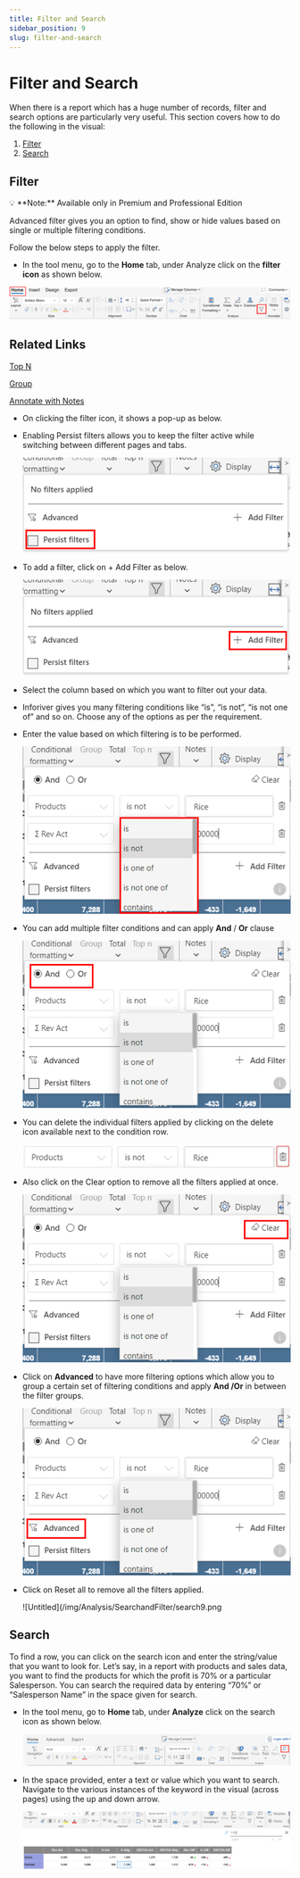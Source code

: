 ```yaml
---
title: Filter and Search
sidebar_position: 9
slug: filter-and-search
---
```


# Filter and Search

When there is a report which has a huge number of records, filter and search options are particularly very useful. This section covers how to do the following in the visual:

1. [Filter](https://www.notion.so/Filter-and-Search-7f7a694f8844455c86864594b55ef0a2)
2. [Search](https://www.notion.so/Filter-and-Search-7f7a694f8844455c86864594b55ef0a2)

## **Filter**

<aside>
💡 **Note:** Available only in Premium and Professional Edition

</aside>

Advanced filter gives you an option to find, show or hide values based on single or multiple filtering conditions.

Follow the below steps to apply the filter.

- In the tool menu, go to the **Home** tab, under Analyze click on the **filter icon** as shown below.

![Untitled](/img/Analysis/SearchandFilter/search1.png)
## Related Links

[Top N](analyze/TopN)

[Group](build/Group)

[Annotate with Notes](https://www.notion.so/Annotate-with-Notes-edc8ec91ba1c4ed79029775c470b0176)

- On clicking the filter icon, it shows a pop-up as below.
- Enabling Persist filters allows you to keep the filter active while switching between different pages and tabs.
    
    ![Untitled](/img/Analysis/SearchandFilter/search2.png)
    
- To add a filter, click on + Add Filter as below.
    
    ![Untitled](/img/Analysis/SearchandFilter/search3.png)
    
- Select the column based on which you want to filter out your data.
- Inforiver gives you many filtering conditions like “is”, “is not”, “is not one of” and so on. Choose any of the options as per the requirement.
- Enter the value based on which filtering is to be performed.
    
    ![Untitled](/img/Analysis/SearchandFilter/search4.png)
    
- You can add multiple filter conditions and can apply **And** / **Or** clause
    
    ![Untitled](/img/Analysis/SearchandFilter/search5.png)
    
- You can delete the individual filters applied by clicking on the delete icon available next to the condition row.
    
    ![Filter Delete.jpg](/img/Analysis/SearchandFilter/search6.jpg)
    
- Also click on the Clear option to remove all the filters applied at once.
    
    ![Untitled](/img/Analysis/SearchandFilter/search7.png)
    
- Click on **Advanced** to have more filtering options which allow you to group a certain set of filtering conditions and apply **And /Or** in between the filter groups.
    
    ![Untitled](/img/Analysis/SearchandFilter/search8.png)
    
- Click on Reset all to remove all the filters applied.
    
    ![Untitled](/img/Analysis/SearchandFilter/search9.png
    

## **Search**

To find a row, you can click on the search icon and enter the string/value that you want to look for. Let’s say, in a report with products and sales data, you want to find the products for which the profit is 70% or a particular Salesperson. You can search the required data by entering “70%” or “Salesperson Name” in the space given for search.

- In the tool menu, go to **Home** tab, under **Analyze** click on the search icon as shown below.
    
    ![Untitled](/img/Analysis/SearchandFilter/search10.png)

- In the space provided, enter a text or value which you want to search. Navigate to the various instances of the keyword in the visual (across pages) using the up and down arrow.
    
    ![Untitled](/img/Analysis/SearchandFilter/search11.png)